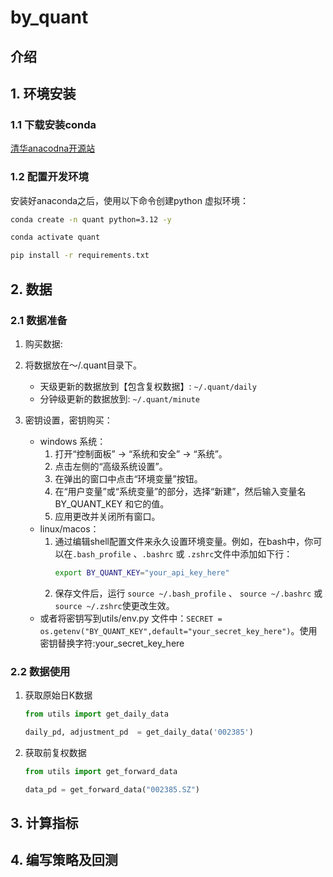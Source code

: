 # by_quant

## 介绍


## 1. 环境安装

### 1.1 下载安装conda
[清华anacodna开源站](https://mirror.tuna.tsinghua.edu.cn/help/anaconda/)

### 1.2 配置开发环境
安装好anaconda之后，使用以下命令创建python 虚拟环境：
```bash
conda create -n quant python=3.12 -y

conda activate quant

pip install -r requirements.txt
```


## 2. 数据

### 2.1 数据准备

1. 购买数据: 
2. 将数据放在～/.quant目录下。
    - 天级更新的数据放到【包含复权数据】: `~/.quant/daily`
    - 分钟级更新的数据放到: `~/.quant/minute`

3. 密钥设置，密钥购买：

    - windows 系统：
        1. 打开“控制面板” -> “系统和安全” -> “系统”。
        2. 点击左侧的“高级系统设置”。
        3. 在弹出的窗口中点击“环境变量”按钮。
        4. 在“用户变量”或“系统变量”的部分，选择“新建”，然后输入变量名 BY_QUANT_KEY 和它的值。
        5. 应用更改并关闭所有窗口。
    - linux/macos：
        1. 通过编辑shell配置文件来永久设置环境变量。例如，在bash中，你可以在`.bash_profile` 、`.bashrc` 或 `.zshrc`文件中添加如下行：
            ```bash
            export BY_QUANT_KEY="your_api_key_here"
            ```
        2. 保存文件后，运行 `source ~/.bash_profile` 、 `source ~/.bashrc` 或 `source ~/.zshrc`使更改生效。
    - 或者将密钥写到utils/env.py 文件中：`SECRET = os.getenv("BY_QUANT_KEY",default="your_secret_key_here")`。使用密钥替换字符:your_secret_key_here


### 2.2 数据使用

1. 获取原始日K数据
    ```python
    from utils import get_daily_data

    daily_pd, adjustment_pd  = get_daily_data('002385')
    ```
2. 获取前复权数据
    ```python
    from utils import get_forward_data

    data_pd = get_forward_data("002385.SZ")
    ```


## 3. 计算指标


## 4. 编写策略及回测
